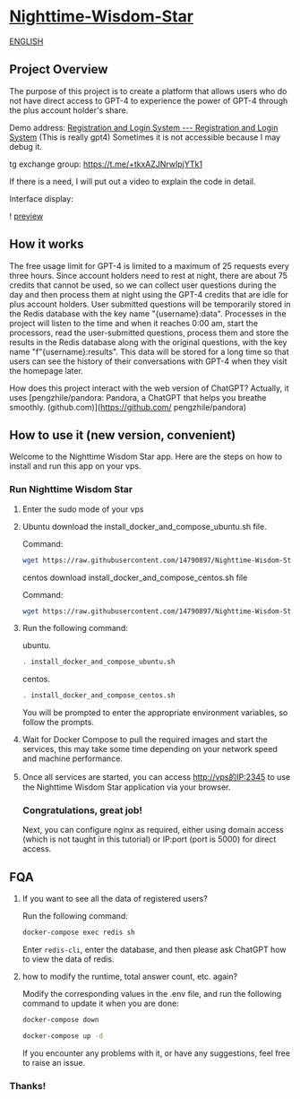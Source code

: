 # [Nighttime-Wisdom-Star](https://github.com/14790897/Nighttime-Wisdom-Star)

[ENGLISH](README_EN.md)


## Project Overview

The purpose of this project is to create a platform that allows users who do not have direct access to GPT-4 to experience the power of GPT-4 through the plus account holder's share.

Demo address: [Registration and Login System --- Registration and Login System](https://share.liuweiqing.top/) (This is really gpt4) Sometimes it is not accessible because I may debug it.

tg exchange group: https://t.me/+tkxAZJNrwIpjYTk1

If there is a need, I will put out a video to explain the code in detail.

Interface display:

! [preview](/asset/preview.jpg)

## How it works

The free usage limit for GPT-4 is limited to a maximum of 25 requests every three hours. Since account holders need to rest at night, there are about 75 credits that cannot be used, so we can collect user questions during the day and then process them at night using the GPT-4 credits that are idle for plus account holders. User submitted questions will be temporarily stored in the Redis database with the key name "{username}:data". Processes in the project will listen to the time and when it reaches 0:00 am, start the processors, read the user-submitted questions, process them and store the results in the Redis database along with the original questions, with the key name "f"{username}:results". This data will be stored for a long time so that users can see the history of their conversations with GPT-4 when they visit the homepage later.

How does this project interact with the web version of ChatGPT? Actually, it uses [pengzhile/pandora: Pandora, a ChatGPT that helps you breathe smoothly. (github.com)](https://github.com/ pengzhile/pandora)

## How to use it (new version, convenient)

Welcome to the Nighttime Wisdom Star app. Here are the steps on how to install and run this app on your vps.

### Run Nighttime Wisdom Star

1. Enter the sudo mode of your vps

2. Ubuntu download the install_docker_and_compose_ubuntu.sh file.

   Command:

   ```bash
   wget https://raw.githubusercontent.com/14790897/Nighttime-Wisdom-Star/new-branch/install_docker_and_compose_ubuntu.sh
   ```

   centos download install_docker_and_compose_centos.sh file

   Command:

   ```bash
   wget https://raw.githubusercontent.com/14790897/Nighttime-Wisdom-Star/new-branch/install_docker_and_compose_centos.sh
   ```

3. Run the following command:

   ubuntu.

   ```bash
   . install_docker_and_compose_ubuntu.sh
   ```

   centos.

   ```bash
   . install_docker_and_compose_centos.sh
   ```

   You will be prompted to enter the appropriate environment variables, so follow the prompts.

4. Wait for Docker Compose to pull the required images and start the services, this may take some time depending on your network speed and machine performance.

5. Once all services are started, you can access [http://vps的IP:2345](http://vps的IP:2345) to use the Nighttime Wisdom Star application via your browser.

   ### Congratulations, great job!

   Next, you can configure nginx as required, either using domain access (which is not taught in this tutorial) or IP:port (port is 5000) for direct access.

## FQA

1. If you want to see all the data of registered users?

   Run the following command:

   ```bash
   docker-compose exec redis sh
   ```

   Enter ``redis-cli``, enter the database, and then please ask ChatGPT how to view the data of redis.

2. how to modify the runtime, total answer count, etc. again?

   Modify the corresponding values in the .env file, and run the following command to update it when you are done:

   ```bash
   docker-compose down
   ```

   ```bash
   docker-compose up -d
   ```

   If you encounter any problems with it, or have any suggestions, feel free to raise an issue.

### Thanks!